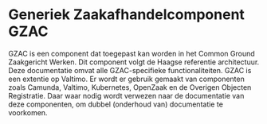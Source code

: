 # Generiek Zaakafhandelcomponent GZAC

GZAC is een component dat toegepast kan worden in het Common Ground Zaakgericht Werken. Dit component volgt de Haagse referentie architectuur. Deze documentatie omvat alle GZAC-specifieke functionaliteiten. GZAC is een extentie op Valtimo. Er wordt er gebruik gemaakt van componenten zoals Camunda, Valtimo, Kubernetes, OpenZaak en de Overigen Objecten Registratie. Daar waar nodig wordt verwezen naar de documentatie van deze componenten, om dubbel (onderhoud van) documentatie te voorkomen. 



